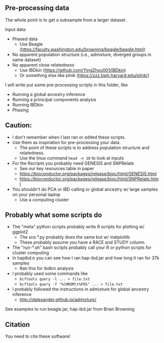 ## Pre-processing data

The whole point is to get a subsample from a larger dataset.

Input data
  - Phased data
    - Use Beagle (https://faculty.washington.edu/browning/beagle/beagle.html)
  - No apparent population structure (i.e., admixture, diverged groups in same dataset)
  - No apparent close relatedness
    - Use IBDkin (https://github.com/YingZhou001/IBDkin)
    - Or something else like plink (https://zzz.bwh.harvard.edu/plink/)

I will write put some pre-processing scripts in this folder, like
- Running a global ancestry inference
- Running a prinicipal components analysis
- Running IBDkin
- Phasing

## Caution:
- I don't remember when I last ran or edited these scripts.
- Use them as inspiration for pre-processing your data.
  - The point of these scripts is to address population structure and relatedness.
  - Use the linux command `head -n 10` to look at inputs
- For the Rscripts you probably need GENESIS and SNPRelate
  - See our key resources table in paper
  - https://bioconductor.org/packages/release/bioc/html/GENESIS.html
  - https://bioconductor.org/packages/release/bioc/html/SNPRelate.html
- You shouldn't do PCA or IBD calling or global ancestry w/ large samples on your personal laptop
  - Use a computing cluster

## Probably what some scripts do

- The "meta" python scripts probably write R scripts for plotting w/ ggplot2
  - The sns.*.py probably does the same but w/ matplotlib
  - These probably assume you have a RACE and STUDY column
- The "run-*.sh" bash scripts probably call your R or python scripts for cluster computing
- In hapibd.o you can see how I ran hap-ibd.jar and how long it ran for 37k samples
  - Ran this for ibdkin analysis
- I probably used some commands like
  - `bcftools query -l ... > file.txt`
  - `bcftools query -f "%CHROM\t%POS" ... > file.txt`
- I probably followed the instructions in admixture for global ancestry inference
  - http://dalexander.github.io/admixture/

See examples to run beagle.jar, hap-ibd.jar from Brian Browning

## Citation

You need to cite these software!